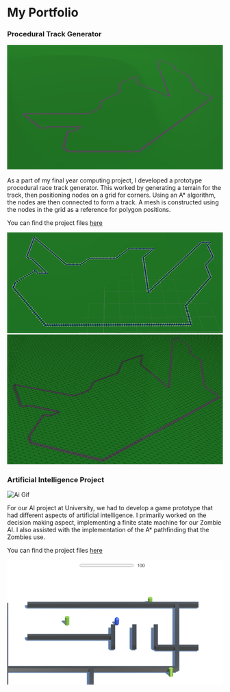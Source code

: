 # My Portfolio

### Procedural Track Generator

![track image](/Images/Track/Track_screenshot.png)

As a part of my final year computing project, I developed a prototype procedural race track generator. This worked by generating a terrain for the track, then positioning nodes on a grid for corners. Using an A* algorithm, the nodes are then connected to form a track. A mesh is constructed using the nodes in the grid as a reference for polygon positions.

You can find the project files [here](https://github.com/DralligStudent/ProceduralTrack)

![track nodes](/Images/Track/Track_nodes.png)
![track wireframe](/Images/Track/Track_wireframe.png)



### Artificial Intelligence Project

![Ai Gif](/Images/AI/AI_Gif.gif)

For our AI project at University, we had to develop a game prototype that had different aspects of artificial intelligence. I primarily worked on the decision making aspect, implementing a finite state machine for our Zombie AI. I also assisted with the implementation of the A* pathfinding that the Zombies use.

You can find the project files [here](https://github.com/DralligStudent/Zombie-Survival)

![Ai picture](/Images/AI/AI_Pic_1.png)


